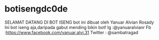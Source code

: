 # botisengdc0de

SELAMAT DATANG DI BOT ISENG
bot ini dibuat oleh Yanuar Alvian Rosady
Ini bot iseng aja,daripada gabut mending bikin bot!
Ig :@yanuaralvianr
Fb :https://www.facebook.com/yanuar.alvi.31
Twitter : @sambatragad
